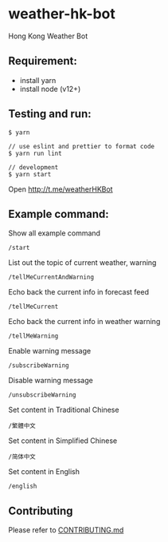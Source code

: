 # weather-hk-bot

Hong Kong Weather Bot

## Requirement:
- install yarn
- install node (v12+)

## Testing and run:
```
$ yarn

// use eslint and prettier to format code
$ yarn run lint

// development
$ yarn start
```

Open http://t.me/weatherHKBot

## Example command:

Show all example command

```
/start
```

List out the topic of current weather, warning

```
/tellMeCurrentAndWarning
```

Echo back the current info in forecast feed

```
/tellMeCurrent
```

Echo back the current info in weather warning

```
/tellMeWarning
```

Enable warning message

```
/subscribeWarning
```

Disable warning message

```
/unsubscribeWarning
```

Set content in Traditional Chinese

```
/繁體中文
```

Set content in Simplified Chinese

```
/简体中文
```

Set content in English

```
/english
```

## Contributing

Please refer to [CONTRIBUTING.md](https://github.com/yeukfei02/weather-hk-bot/blob/master/CONTRIBUTING.md)
